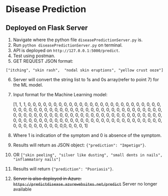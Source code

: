 # Disease Prediction
## Deployed on Flask Server
1.  Navigate where the python file ```diseasePredictionServer.py``` is.
2.  Run ```python diseasePredictionServer.py``` on terminal.
3.  API is deployed on ```http://127.0.0.1:5000/predict```.
4.  Test using postman.
5.  GET REQUEST JSON format:

   ```["itching", "skin rash",  "nodal skin eruptions", "yellow crust ooze"]```

6. Server will convert the string list to 1s and 0s array(refer to point 7) for the ML model.
7. Input format for the Machine Learning model:

   [1, 1, 1, 0, 0, 0, 0, 0, 0, 0, 0, 0, 0, 0, 0, 0, 0, 0, 0, 0, 0, 0,
       0, 0, 0, 0, 0, 0, 0, 0, 0, 0, 0, 0, 0, 0, 0, 0, 0, 0, 0, 0, 0, 0,
       0, 0, 0, 0, 0, 0, 0, 0, 0, 0, 0, 0, 0, 0, 0, 0, 0, 0, 0, 0, 0, 0,
       0, 0, 0, 0, 0, 0, 0, 0, 0, 0, 0, 0, 0, 0, 0, 0, 0, 0, 0, 0, 0, 0,
       0, 0, 0, 0, 0, 0, 0, 0, 0, 0, 0, 0, 0, 0, 0, 0, 0, 0, 0, 0, 0, 0,
       0, 0, 0, 0, 0, 0, 0, 0, 0, 0, 0, 0, 0, 0, 0, 0,0, 0, 0, 0, 1]
  
8. Where 1 is indication of the symptom and 0 is absence of the symptom.
9. Results will return as JSON object: ```{"prediction": "Impetigo"}```.
10. OR ```["skin peeling", "silver like dusting", "small dents in nails", "inflammatory nails"]```
11. Results will return ```{"prediction": "Psoriasis"}```.
12. ~~Server is also deployed in Azure: ```https://predictdisease.azurewebsites.net/predict```~~ Server no longer available
  
